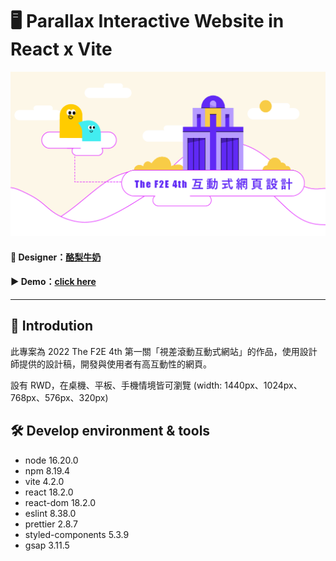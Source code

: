 # 🖥 Parallax Interactive Website in React x Vite
![](https://github.com/Kim716/2022-F2E_week1/blob/main/image/12061549261447203157_2022-11-01T03-20-27.443Z.png?raw=true)

#### 🎨 Designer：[酪梨牛奶](https://2022.thef2e.com/users/12061549261447203157)
#### ▶️ Demo：[click here](https://kim716.github.io/2022-F2E_week1_React/)
---

## 🌱 Introdution
此專案為 2022 The F2E 4th 第一關「視差滾動互動式網站」的作品，使用設計師提供的設計稿，開發與使用者有高互動性的網頁。

設有 RWD，在桌機、平板、手機情境皆可瀏覽 (width: 1440px、1024px、768px、576px、320px)

## 🛠 Develop environment & tools
- node 16.20.0
- npm 8.19.4
- vite 4.2.0
- react 18.2.0
- react-dom 18.2.0
- eslint 8.38.0
- prettier 2.8.7
- styled-components 5.3.9
- gsap 3.11.5
